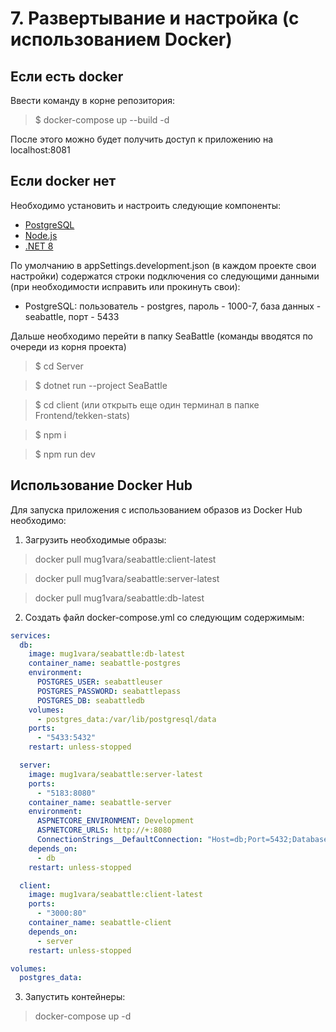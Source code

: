 # 7. Развертывание и настройка (с использованием Docker)

## Если есть docker

Ввести команду в корне репозитория:

> $ docker-compose up --build -d

После этого можно будет получить доступ к приложению на localhost:8081

## Если docker нет

Необходимо установить и настроить следующие компоненты:

- [PostgreSQL](https://www.postgresql.org/download/)
- [Node.js](https://nodejs.org/en/download)
- [.NET 8](https://dotnet.microsoft.com/en-us/download)

По умолчанию в appSettings.development.json (в каждом проекте свои настройки) содержатся строки подключения со следующими данными (при необходимости исправить или прокинуть свои):

- PostgreSQL: пользователь - postgres, пароль - 1000-7, база данных - seabattle, порт - 5433

Дальше необходимо перейти в папку SeaBattle (команды вводятся по очереди из корня проекта)

> $ cd Server

> $ dotnet run --project SeaBattle

> $ cd client (или открыть еще один терминал в папке Frontend/tekken-stats)

> $ npm i

> $ npm run dev

## Использование Docker Hub

Для запуска приложения с использованием образов из Docker Hub необходимо:

1. Загрузить необходимые образы:

> docker pull mug1vara/seabattle:client-latest

> docker pull mug1vara/seabattle:server-latest

> docker pull mug1vara/seabattle:db-latest

2. Создать файл docker-compose.yml со следующим содержимым:

```yaml
services:
  db:
    image: mug1vara/seabattle:db-latest
    container_name: seabattle-postgres
    environment:
      POSTGRES_USER: seabattleuser   
      POSTGRES_PASSWORD: seabattlepass 
      POSTGRES_DB: seabattledb 
    volumes:
      - postgres_data:/var/lib/postgresql/data
    ports:
      - "5433:5432"
    restart: unless-stopped

  server:
    image: mug1vara/seabattle:server-latest
    ports:
      - "5183:8080"  
    container_name: seabattle-server
    environment:
      ASPNETCORE_ENVIRONMENT: Development
      ASPNETCORE_URLS: http://+:8080
      ConnectionStrings__DefaultConnection: "Host=db;Port=5432;Database=seabattledb;Username=seabattleuser;Password=seabattlepass;"
    depends_on:
      - db 
    restart: unless-stopped

  client:
    image: mug1vara/seabattle:client-latest
    ports:
      - "3000:80" 
    container_name: seabattle-client
    depends_on:
      - server
    restart: unless-stopped

volumes:
  postgres_data: 
```

3. Запустить контейнеры:

> docker-compose up -d


